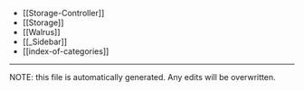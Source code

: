 * [[Storage-Controller]]
* [[Storage]]
* [[Walrus]]
* [[_Sidebar]]
* [[index-of-categories]]

*****
NOTE: this file is automatically generated. Any edits will be overwritten.
